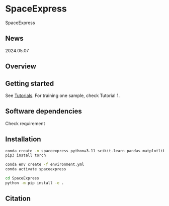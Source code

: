# SpaceExpress
SpaceExpress

## News
2024.05.07  

## Overview

## Getting started
See [Tutorials](./docs/source/notebook/).
For training one sample, check Tutorial 1. 

## Software dependencies
Check requirement

## Installation
```bash
conda create -n spaceexpress python=3.11 scikit-learn pandas matplotlib jupyter conda-forge::scanpy conda-forge::python-igraph r::rpy2 conda-forge::r-lmtest conda-forge::r-fitdistrplus cconda-forge::r-dplyr -y
pip3 install torch

conda env create -f environment.yml
conda activate spaceexpress

cd SpaceExpress
python -m pip install -e .
```

<!-- python setup.py build

python setup.py install -->

## Citation

